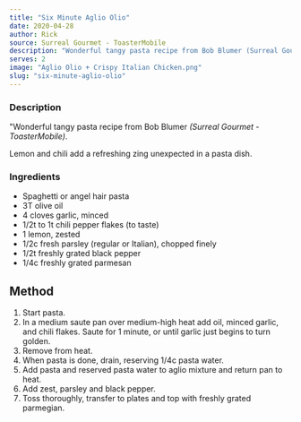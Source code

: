 ```yaml
---
title: "Six Minute Aglio Olio"
date: 2020-04-28
author: Rick
source: Surreal Gourmet - ToasterMobile
description: "Wonderful tangy pasta recipe from Bob Blumer (Surreal Gourmet - ToasterMobile)"
serves: 2
image: "Aglio Olio + Crispy Italian Chicken.png"
slug: "six-minute-aglio-olio"
---
```

### Description

"Wonderful tangy pasta recipe from Bob Blumer _(Surreal Gourmet - ToasterMobile)_.

Lemon and chili add a refreshing zing unexpected in a pasta dish.

### Ingredients

 - Spaghetti or angel hair pasta
 - 3T olive oil
 - 4 cloves garlic, minced
 - 1/2t to 1t chili pepper flakes (to taste)
 - 1 lemon, zested
 - 1/2c fresh parsley (regular or Italian), chopped finely
 - 1/2t freshly grated black pepper
 - 1/4c freshly grated parmesan

## Method

 1. Start pasta.
 1. In a medium saute pan over medium-high heat add oil, minced garlic, and chili flakes.  Saute for 1 minute, or until garlic just begins to turn golden.
 1. Remove from heat.
 1. When pasta is done, drain, reserving 1/4c pasta water.
 1. Add pasta and reserved pasta water to aglio mixture and return pan to heat.
 1. Add zest, parsley and black pepper.
 1. Toss thoroughly, transfer to plates and top with freshly grated parmegian.

